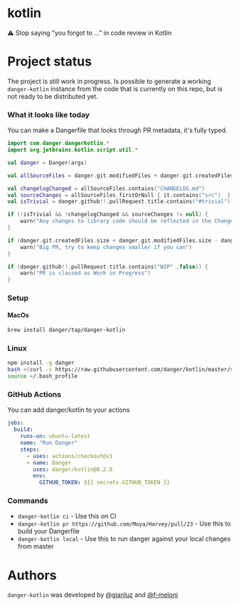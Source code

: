 # kotlin
⚠️ Stop saying "you forgot to …" in code review in Kotlin

# Project status
The project is still work in progress.
Is possible to generate a working `danger-kotlin` instance from the code that is currently on this repo, but is not ready to be distributed yet.

### What it looks like today
You can make a Dangerfile that looks through PR metadata, it's fully typed.

```kotlin
import com.danger.dangerkotlin.*
import org.jetbrains.kotlin.script.util.*

val danger = Danger(args)

val allSourceFiles = danger.git.modifiedFiles + danger.git.createdFiles

val changelogChanged = allSourceFiles.contains("CHANGELOG.md")
val sourceChanges = allSourceFiles.firstOrNull { it.contains("src")  }
val isTrivial = danger.github!!.pullRequest.title.contains("#trivial")

if (!isTrivial && !changelogChanged && sourceChanges != null) {
    warn("Any changes to library code should be reflected in the Changelog.\n\nPlease consider adding a note there and adhere to the [Changelog Guidelines](https://github.com/Moya/contributors/blob/master/Changelog%20Guidelines.md).")
}

if (danger.git.createdFiles.size + danger.git.modifiedFiles.size - danger.git.deletedFiles.size > 10) {
    warn("Big PR, try to keep changes smaller if you can")
}

if (danger.github!!.pullRequest.title.contains("WIP" ,false)) {
    warn("PR is classed as Work in Progress")
}
```

### Setup
#### MacOs
```sh
brew install danger/tap/danger-kotlin
```

### Linux
```sh
npm install -g danger
bash <(curl -s https://raw.githubusercontent.com/danger/kotlin/master/scripts/install.sh)
source ~/.bash_profile
```

### GitHub Actions
You can add danger/kotlin to your actions

```yml
jobs:
  build:
    runs-on: ubuntu-latest
    name: "Run Danger"
    steps:
      - uses: actions/checkout@v1
      - name: Danger
        uses: danger/kotlin@0.2.0
        env:
          GITHUB_TOKEN: ${{ secrets.GITHUB_TOKEN }}
```

### Commands

- `danger-kotlin ci` - Use this on CI
- `danger-kotlin pr https://github.com/Moya/Harvey/pull/23` - Use this to build your Dangerfile
- `danger-kotlin local` - Use this to run danger against your local changes from master

# Authors
`danger-kotlin` was developed by [@gianluz][] and [@f-meloni][]

[@f-meloni]: https://github.com/f-meloni
[@gianluz]: https://github.com/gianluz
